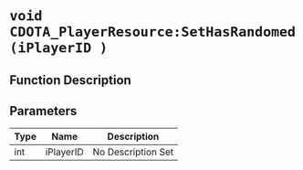 # `void CDOTA_PlayerResource:SetHasRandomed(iPlayerID )`
## Function Description

## Parameters
Type|Name|Description
--|--|--
int|iPlayerID|No Description Set
